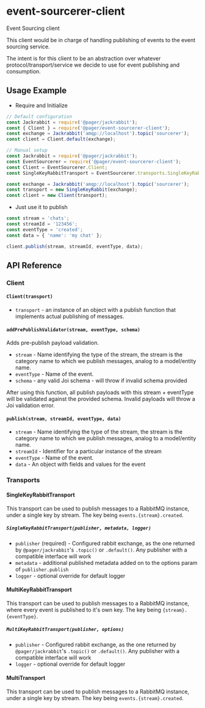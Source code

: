 # event-sourcerer-client
Event Sourcing client

This client would be in charge of handling publishing of events to the event sourcing service.

The intent is for this client to be an abstraction over whatever protocol/transport/service we decide to use for event publishing and consumption.

## Usage Example

- Require and Initialize
```javascript
// Default configuration
const Jackrabbit = require('@pager/jackrabbit');
const { Client } = require('@pager/event-sourcerer-client');
const exchange = Jackrabbit('amqp://localhost').topic('sourcerer');
const client = Client.default(exchange);
```

```javascript
// Manual setup
const Jackrabbit = require('@pager/jackrabbit');
const EventSourcerer = require('@pager/event-sourcerer-client');
const Client = EventSourcerer.Client;
const SingleKeyRabbitTransport = EventSourcerer.transports.SingleKeyRabbit;

const exchange = Jackrabbit('amqp://localhost').topic('sourcerer');
const transport = new SingleKeyRabbit(exchange);
const client = new Client(transport);
```

- Just use it to publish
```javascript
const stream = 'chats';
const streamId = '123456';
const eventType = 'created';
const data = { 'name': 'my chat' };

client.publish(stream, streamId, eventType, data);
```

## API Reference

### Client

#### `Client(transport)`

- `transport` - an instance of an object with a publish function that implements actual publishing of messages.

#### `addPrePublishValidator(stream, eventType, schema)`

Adds pre-publish payload validation.
- `stream` - Name identifying the type of the stream, the stream is the category name to which we publish messages, analog to a model/entity name.
- `eventType` - Name of the event.
- `schema` - any valid Joi schema - will throw if invalid schema provided

After using this function, all publish payloads with this stream + eventType will be validated against the provided schema. Invalid payloads will throw a Joi validation error.

#### `publish(stream, streamId, eventType, data)`

- `stream` - Name identifying the type of the stream, the stream is the category name to which we publish messages, analog to a model/entity name.
- `streamId` - Identifier for a particular instance of the stream
- `eventType` - Name of the event.
- `data` - An object with fields and values for the event

### Transports

#### SingleKeyRabbitTransport

This transport can be used to publish messages to a RabbitMQ instance, under a single key by stream. The key being `events.{stream}.created`.

##### `SingleKeyRabbitTransport(publisher, metadata, logger)`

- `publisher` (required) - Configured rabbit exchange, as the one returned by `@pager/jackrabbit`'s `.topic()` or `.default()`. Any publisher with a compatible interface will work
- `metadata` - additional published metadata added on to the options param of `publisher.publish`
- `logger` - optional override for default logger

#### MultiKeyRabbitTransport

This transport can be used to publish messages to a RabbitMQ instance, where every event is published to it's own key. The key being `{stream}.{eventType}`.

##### `MultiKeyRabbitTransport(publisher, options)`

- `publisher` - Configured rabbit exchange, as the one returned by `@pager/jackrabbit`'s `.topic()` or `.default()`. Any publisher with a compatible interface will work
- `logger` - optional override for default logger

#### MultiTransport

This transport can be used to publish messages to a RabbitMQ instance, under a single key by stream. The key being `events.{stream}.created`.
